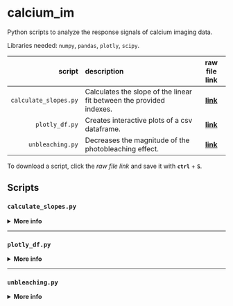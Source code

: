 # calcium_im
Python scripts to analyze the response signals of calcium imaging data.

Libraries needed: `numpy`, `pandas`, `plotly`, `scipy`.

script|description| raw file link
-----:|:----------|:------------:
`calculate_slopes.py`| Calculates the slope of the linear fit between the provided indexes.| [**link**](https://raw.githubusercontent.com/ServinDC/calcium_im/main/calculate_slopes.py)
`plotly_df.py`| Creates interactive plots of a csv dataframe. | [**link**](https://raw.githubusercontent.com/ServinDC/calcium_im/main/plotly_df.py)
`unbleaching.py`| Decreases the magnitude of the photobleaching effect. | [**link**](https://raw.githubusercontent.com/ServinDC/calcium_im/main/unbleaching.py)

To download a script, click the _raw file link_ and save it with **`ctrl`** + **`S`**.

## Scripts

### `calculate_slopes.py`

<details>
<summary><b>More info</b></summary>

Calculates slope between indexes, for each column of the given datafile and plots it; the title graph is the input filename.
New files created:

"`*_slopes.html`" - file with interactive plots.
"`*_slopes.csv`" - file with slope & y-intercept values.

**Example use:**

Printing the script help:
```bash
python ./calculate_slopes.py -h
```
Using a file with a index pair for each datafile column:
```bash
python ./calculate_slopes.py datafile.csv -i datafile_idx.csv
```
Using the same index pair for each column:
```bash
python ./calculate_slopes.py datafile.csv -i "8,15"
```
<details>
<summary><b>Example files</b></summary>

Example file `datafile.csv` with 3 columns:
```
,cell1,cell2,cell3
1,126.316,145.066,138.661
2,126.101,143.839,139.16
3,126.012,141.971,138.882
4,126.026,141.889,138.86
5,125.856,140.537,139.011
```

Example file `datafile_idx.csv` (one row per each datafile column):
```
idx1,idx2
70,307
72,300
71,305
```  
</details>
</details>

---

### `plotly_df.py`

<details>
<summary><b>More info</b></summary>

Printing the script help:
```bash
python ./plotly_df.py -h
```
</details>

---

### `unbleaching.py`

<details>
<summary><b>More info</b></summary>

Printing the script help:
```bash
python ./unbleaching.py -h
```
</details>